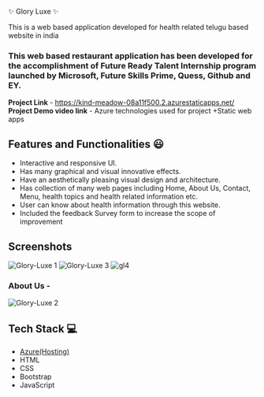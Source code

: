 
 ✨ Glory Luxe ✨

This is a web based application developed for health related telugu based website in india

### This web based restaurant application has been developed for the accomplishment of Future Ready Talent Internship program launched by Microsoft, Future Skills Prime, Quess, Github and EY.


**Project Link** - https://kind-meadow-08a11f500.2.azurestaticapps.net/
**Project Demo video link** -
Azure technologies used for project
+Static web apps


## Features and Functionalities 😃

- Interactive and responsive UI.
- Has many graphical and visual innovative effects.
- Have an aesthetically pleasing visual design and architecture.
- Has collection of many web pages including Home, About Us, Contact, Menu, health topics and health related information etc.
- User can know about health information through this website.
- Included the feedback Survey form to increase the scope of improvement 

## Screenshots

 
 ![Glory-Luxe 1](https://user-images.githubusercontent.com/111440383/201681098-41391ac1-68d6-4895-bdbe-5bd0bce6312e.jpg)
 ![Glory-Luxe 3](https://user-images.githubusercontent.com/111440383/201681980-4a824cb5-ab93-490e-aa54-045b498d309e.jpg)
 ![gl4](https://user-images.githubusercontent.com/111440383/201682432-db5c3bf5-855a-4299-aa25-b588c05253e0.jpg)

### About Us -
![Glory-Luxe 2](https://user-images.githubusercontent.com/111440383/201681128-3a8e6759-06cc-43a8-8df5-2ade60eecb5a.jpg)






## Tech Stack 💻

- [Azure(Hosting)](https://azure.microsoft.com/en-in/features/azure-portal/)
- HTML
- CSS
- Bootstrap
- JavaScript
